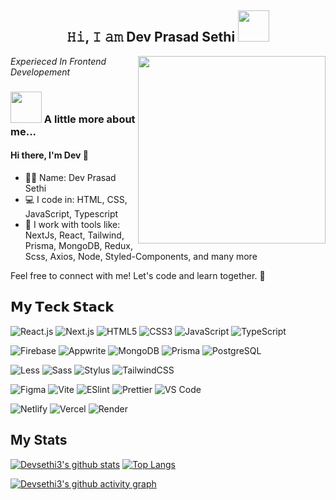 <h2 style="text-align: center;">𝙷𝚒, 𝙸 𝚊𝚖 Dev Prasad Sethi <img src="https://media.giphy.com/media/mGcNjsfWAjY5AEZNw6/giphy.gif" width="50"></h2>
<img align='right' src="https://media4.giphy.com/media/v1.Y2lkPTc5MGI3NjExd3F0NjU1Zmh1c3l1bnFmbzJjY2dzaGhnZmh5cWs3MzUyYjN1ODkxbyZlcD12MV9pbnRlcm5hbF9naWZfYnlfaWQmY3Q9Zw/LaVp0AyqR5bGsC5Cbm/giphy.gif" width="300">
<p><em>Experieced In Frontend Developement
</br>
</em></p>


### <img src="https://media.giphy.com/media/VgCDAzcKvsR6OM0uWg/giphy.gif" width="50"> A little more about me...  

#### Hi there, I'm Dev 👋

- 👨‍🏫 Name: Dev Prasad Sethi
- 💻 I code in: HTML, CSS, JavaScript, Typescript
- 🧰 I work with tools like: NextJs, React, Tailwind, Prisma, MongoDB, Redux, Scss, Axios,
    Node, Styled-Components, and many more

Feel free to connect with me! Let's code and learn together. 🚀

## 𝗠𝘆 𝗧𝗲𝗰𝗸 𝗦𝘁𝗮𝗰𝗸
![React.js](https://img.shields.io/badge/-React.js-%23282C34?style=flat-square&logo=react)
![Next.js](https://img.shields.io/badge/-Next.js-%23000000?style=flat-square&logo=nextdotjs)
![HTML5](https://img.shields.io/badge/-HTML5-%23E44D27?style=flat-square&logo=html5&logoColor=ffffff)
![CSS3](https://img.shields.io/badge/-CSS3-%231572B6?style=flat-square&logo=css3)
![JavaScript](https://img.shields.io/badge/-JavaScript-%23F7DF1C?style=flat-square&logo=javascript&logoColor=000000&labelColor=%23F7DF1C&color=%23FFCE5A)
![TypeScript](https://img.shields.io/badge/-TypeScript-007ACC?style=flat-square&logo=typescript&logoColor=white)


![Firebase](https://img.shields.io/badge/-Firebase-%23FFCA28?style=flat-square&logo=firebase&logoColor=ffffff)
![Appwrite](https://img.shields.io/badge/-Appwrite-%23005AFF?style=flat-square&logo=appwrite&logoColor=ffffff)
![MongoDB](https://img.shields.io/badge/-MongoDB-%234DB33D?style=flat-square&logo=mongodb&logoColor=ffffff)
![Prisma](https://img.shields.io/badge/-Prisma-%2320232A?style=flat-square&logo=prisma&logoColor=ffffff)
![PostgreSQL](https://img.shields.io/badge/-PostgreSQL-%23336791?style=flat-square&logo=postgresql&logoColor=ffffff)

![Less](https://img.shields.io/badge/-Less-%231d365d?style=flat-square&logo=less&logoColor=ffffff)
![Sass](https://img.shields.io/badge/-Sass-%23CC6699?style=flat-square&logo=sass&logoColor=ffffff)
![Stylus](https://img.shields.io/badge/-Stylus-%23333333?style=flat-square&logo=stylus)
![TailwindCSS](https://img.shields.io/badge/-TailwindCSS-%231a202c?style=flat-square&logo=tailwind-css)

![Figma](https://img.shields.io/badge/-Figma-%23F24E1E?style=flat-square&logo=figma&logoColor=ffffff)
![Vite](https://img.shields.io/badge/-Vite-%23646CFF?style=flat-square&logo=vite&logoColor=ffffff)
![ESlint](https://img.shields.io/badge/-ESLint-%234B32C3?style=flat-square&logo=eslint)
![Prettier](https://img.shields.io/badge/-Prettier-%23F7B93E?style=flat-square&logo=prettier&logoColor=ffffff)
![VS Code](https://img.shields.io/badge/-VSCode-%23007ACC?style=flat-square&logo=visual-studio-code)

![Netlify](https://img.shields.io/badge/-Netlify-%2300C7B7?style=flat-square&logo=netlify&logoColor=ffffff)
![Vercel](https://img.shields.io/badge/-Vercel-%23ffffff?style=flat-square&logo=vercel&logoColor=000000)
![Render](https://img.shields.io/badge/-Render-%2346E3B7?style=flat-square&logo=render&logoColor=ffffff)

## My Stats

[![Devsethi3's github stats](https://github-readme-stats.vercel.app/api?username=Devsethi3&show_icons=true&theme=dark&rank_icon=github&include_all_commits)](https://github.com/Devsethi3/)
[![Top Langs](https://github-readme-stats.vercel.app/api/top-langs/?username=Devsethi3&theme=dark&layout=compact)](https://github.com/Devsethi3/)

[![Devsethi3's github activity graph](https://github-readme-activity-graph.vercel.app/graph?username=Devsethi3&theme=github-compact)](https://github.com/Devsethi3/)

